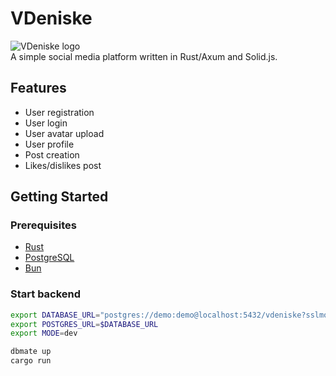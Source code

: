 # VDeniske

![VDeniske logo](https://raw.githubusercontent.com/zethange/vdeniske/refs/heads/master/frontend/public/vdeniske-big-dark.svg)  
A simple social media platform written in Rust/Axum and Solid.js.

## Features

- User registration
- User login
- User avatar upload
- User profile
- Post creation
- Likes/dislikes post

## Getting Started

### Prerequisites

- [Rust](https://www.rust-lang.org/tools/install)
- [PostgreSQL](https://www.postgresql.org/download)
- [Bun](https://bun.sh)

### Start backend

```bash
export DATABASE_URL="postgres://demo:demo@localhost:5432/vdeniske?sslmode=disable"
export POSTGRES_URL=$DATABASE_URL
export MODE=dev

dbmate up
cargo run
```
